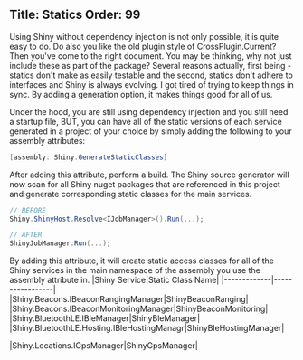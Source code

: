 Title: Statics
Order: 99
---

Using Shiny without dependency injection is not only possible, it is quite easy to do.  Do also you like the old plugin style of CrossPlugin.Current?  Then you've come to the right document.  You may be thinking, why not just include these as part of the package?  Several reasons actually, first being - statics don't make as easily testable and the second, statics don't adhere to interfaces and Shiny is always evolving.  I got tired of trying to keep things in sync.  By adding a generation option, it makes things good for all of us.  

Under the hood, you are still using dependency injection and you still need a startup file, BUT, you can have all of the static versions of each service generated in a project of your choice by simply adding the following to your assembly attributes:


```csharp
[assembly: Shiny.GenerateStaticClasses]
```

After adding this attribute, perform a build.  The Shiny source generator will now scan for all Shiny nuget packages that are referenced in this project and generate corresponding static classes for the main services.  

```csharp
// BEFORE
Shiny.ShinyHost.Resolve<IJobManager>().Run(...);

// AFTER
ShinyJobManager.Run(...);
```


By adding this attribute, it will create static access classes for all of the Shiny services in the main namespace of the assembly you use the assembly attribute in.
|Shiny Service|Static Class Name|
|-------------|-----------------|
|Shiny.Beacons.IBeaconRangingManager|ShinyBeaconRanging|
|Shiny.Beacons.IBeaconMonitoringManager|ShinyBeaconMonitoring|
|Shiny.BluetoothLE.IBleManager|ShinyBleManager|
|Shiny.BluetoothLE.Hosting.IBleHostingManagr|ShinyBleHostingManager|

|Shiny.Locations.IGpsManager|ShinyGpsManager|

